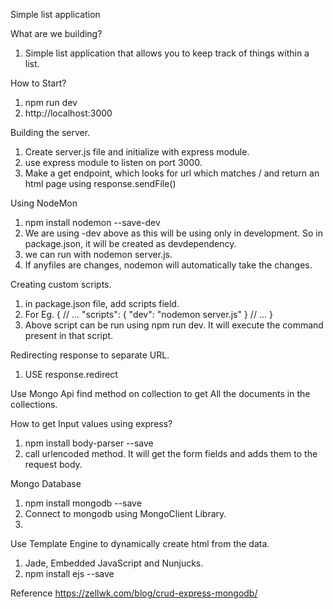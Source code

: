 Simple list application 

What are we building?
1. Simple list application that allows you to keep track of things within a list.


How to Start?
1. npm run dev 
2. http://localhost:3000

Building the server.
1. Create server.js file and initialize with express module.
2. use express module to listen on port 3000.
3. Make a get endpoint, which looks for url which matches / and return an html page using response.sendFile()

Using NodeMon
1. npm install nodemon --save-dev
2. We are using -dev above as this will be using only in development. So in package.json, it will be created as devdependency.
3. we can run with nodemon server.js.
4. If anyfiles are changes, nodemon will automatically take the changes.


Creating custom scripts.
1. in package.json file, add scripts field. 
2. For Eg. {
  // ...
  "scripts": {
    "dev": "nodemon server.js"
  }
  // ...
}
3. Above script can be run using npm run dev. It will execute the command present in that script. 



Redirecting response to separate URL.
1. USE response.redirect


Use Mongo Api find method on collection to get All the documents in the collections.



How to get Input values using express?
1. npm install body-parser --save
2. call urlencoded method. It will get the form fields and adds them to the request body.

Mongo Database
1. npm install mongodb --save
2. Connect to mongodb using MongoClient Library.
3. 

Use Template Engine to dynamically create html from the data.
1.  Jade, Embedded JavaScript and Nunjucks.
2. npm install ejs --save


Reference
https://zellwk.com/blog/crud-express-mongodb/
